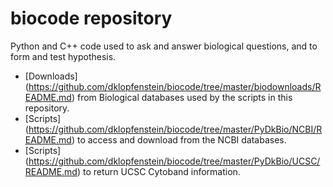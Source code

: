 # biocode repository

Python and C++ code used to ask and answer biological questions, and to form and test hypothesis.

* [Downloads] (https://github.com/dklopfenstein/biocode/tree/master/biodownloads/README.md) from Biological databases used by the scripts in this repository.
* [Scripts] (https://github.com/dklopfenstein/biocode/tree/master/PyDkBio/NCBI/README.md) to access and download from the NCBI databases.
* [Scripts] (https://github.com/dklopfenstein/biocode/tree/master/PyDkBio/UCSC/README.md) to return UCSC Cytoband information.
